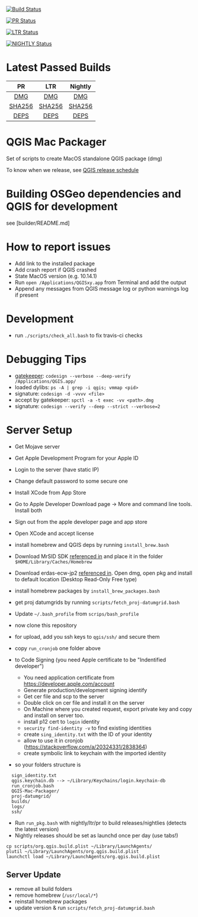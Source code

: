 [![Build Status](https://travis-ci.org/qgis/QGIS-Mac-Packager.svg?branch=master)](https://travis-ci.org/qgis/QGIS-Mac-Packager)

[![PR Status](https://qgis.org/downloads/macos/qgis-macos-pr.latest.png?raw=true)](https://qgis.org/downloads/macos/qgis-macos-pr.latest.log)

[![LTR Status](https://qgis.org/downloads/macos/qgis-macos-ltr.latest.png?raw=true)](https://qgis.org/downloads/macos/qgis-macos-ltr.latest.log)

[![NIGHTLY Status](https://qgis.org/downloads/macos/qgis-macos-nightly.latest.png?raw=true)](https://qgis.org/downloads/macos/qgis-macos-nightly.latest.log)

# Latest Passed Builds

| PR  | LTR   | Nightly  |
|:---:|:-----:|:--------:|
| [DMG](https://qgis.org/downloads/macos/qgis-macos-pr.dmg?raw=true) | [DMG](https://qgis.org/downloads/macos/qgis-macos-ltr.dmg?raw=true) | [DMG](https://qgis.org/downloads/macos/qgis-macos-nightly.dmg?raw=true)  |
| [SHA256](https://qgis.org/downloads/macos/qgis-macos-pr.sha256sum?raw=true) | [SHA256](https://qgis.org/downloads/macos/qgis-macos-ltr.sha256sum?raw=true) | [SHA256](https://qgis.org/downloads/macos/qgis-macos-nightly.sha256sum?raw=true) |
| [DEPS](https://qgis.org/downloads/macos/qgis-macos-pr.deps?raw=true) | [DEPS](https://qgis.org/downloads/macos/qgis-macos-ltr.deps?raw=true)| [DEPS](https://qgis.org/downloads/macos/qgis-macos-nightly.deps?raw=true) |


# QGIS Mac Packager

Set of scripts to create MacOS standalone QGIS package (dmg)

To know when we release, see [QGIS release schedule](https://www.qgis.org/en/site/getinvolved/development/roadmap.html#release-schedule)

# Building OSGeo dependencies and QGIS for development

see [builder/README.md]

# How to report issues 

- Add link to the installed package
- Add crash report if QGIS crashed
- State MacOS version (e.g. 10.14.1)
- Run `open /Applications/QGISxy.app` from Terminal and add the output
- Append any messages from QGIS message log or python warnings log if present

# Development

- run `./scripts/check_all.bash` to fix travis-ci checks

# Debugging Tips
- [gatekeeper](https://stackoverflow.com/a/29221163/2838364): `codesign --verbose --deep-verify /Applications/QGIS.app/` 
- loaded dylibs: `ps -A | grep -i qgis; vmmap <pid>`
- signature: `codesign -d -vvvv <file>` 
- accept by gatekeeper: `spctl -a -t exec -vv <path>.dmg`
- signature: `codesign --verify --deep --strict --verbose=2`

# Server Setup 

- Get Mojave server
- Get Apple Development Program for your Apple ID
- Login to the server (have static IP)
- Change default password to some secure one
- Install XCode from App Store 
- Go to Apple Developer Download page -> More and command line tools. Install both
- Sign out from the apple developer page and app store
- Open XCode and accept license
- install homebrew and QGIS deps by running `install_brew.bash`
- Download MrSID SDK [referenced in](https://github.com/OSGeo/homebrew-osgeo4mac/blob/master/Formula/osgeo-mrsid-sdk.rb) and place it in the folder `$HOME/Library/Caches/Homebrew`
- Download erdas-ecw-jp2 [referenced in](https://github.com/OSGeo/homebrew-osgeo4mac/blob/master/Formula/osgeo-ecwjp2-sdk.rb). Open dmg, open pkg and install to default location (Desktop Read-Only Free type)
- install homebrew packages by `install_brew_packages.bash`
- get proj datumgrids by running `scripts/fetch_proj-datumgrid.bash`
- Update `~/.bash_profile` from `scrips/bash_profile`
- now clone this repository
- for upload, add you ssh keys to `qgis/ssh/` and secure them
- copy `run_cronjob` one folder above
- to Code Signing (you need Apple certificate to be "Indentified developer")
    - You need application certificate from https://developer.apple.com/account
    - Generate production/development signing identify
    - Get cer file and scp to the server
    - Double click on cer file and install it on the server
    - On Machine where you created request, export private key and copy and install on server too.
    - install p12 cert to `login` identity
    - `security find-identity -v` to find existing identities 
    - create `sing_identity.txt` with the ID of your identity
    - allow to use it in cronjob (https://stackoverflow.com/a/20324331/2838364)
    - create symbolic link to keychain with the imported identity

- so your folders structure is
```
  sign_identity.txt
  qgis.keychain.db --> ~/Library/Keychains/login.keychain-db
  run_cronjob.bash
  QGIS-Mac-Packager/
  proj-datumgrid/
  builds/
  logs/
  ssh/
```
- Run `run_pkg.bash` with nightly/ltr/pr to build releases/nightlies (detects the latest version)
- Nightly releases should be set as launchd once per day (use tabs!)
``` 
cp scripts/org.qgis.build.plist ~/Library/LaunchAgents/
plutil ~/Library/LaunchAgents/org.qgis.build.plist 
launchctl load ~/Library/LaunchAgents/org.qgis.build.plist
``` 

## Server Update

- remove all build folders 
- remove homebrew (`/usr/local/*`)
- reinstall homebrew packages
- update version & run `scripts/fetch_proj-datumgrid.bash`
